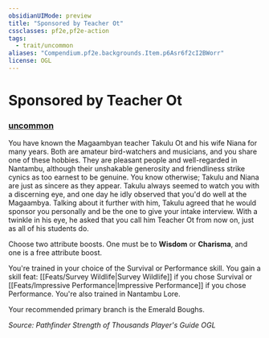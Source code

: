 ```yaml
---
obsidianUIMode: preview
title: "Sponsored by Teacher Ot"
cssclasses: pf2e,pf2e-action
tags:
  - trait/uncommon
aliases: "Compendium.pf2e.backgrounds.Item.p6Asr6f2cI2BWorr"
license: OGL
---
```

# Sponsored by Teacher Ot

### [uncommon](uncommon "Uncommon Rarity Trait")






You have known the Magaambyan teacher Takulu Ot and his wife Niana for many years. Both are amateur bird-watchers and musicians, and you share one of these hobbies. They are pleasant people and well-regarded in Nantambu, although their unshakable generosity and friendliness strike cynics as too earnest to be genuine. You know otherwise; Takulu and Niana are just as sincere as they appear. Takulu always seemed to watch you with a discerning eye, and one day he idly observed that you'd do well at the Magaambya. Talking about it further with him, Takulu agreed that he would sponsor you personally and be the one to give your intake interview. With a twinkle in his eye, he asked that you call him Teacher Ot from now on, just as all of his students do.

Choose two attribute boosts. One must be to **Wisdom** or **Charisma**, and one is a free attribute boost.

You're trained in your choice of the Survival or Performance skill. You gain a skill feat: [[Feats/Survey Wildlife|Survey Wildlife]] if you chose Survival or [[Feats/Impressive Performance|Impressive Performance]] if you chose Performance. You're also trained in Nantambu Lore.

Your recommended primary branch is the Emerald Boughs.

*Source: Pathfinder Strength of Thousands Player's Guide*
*OGL*